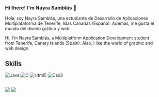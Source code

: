 ### Hi there! I'm Nayra Samblás 👋

Hola, soy Nayra Samblás, una estudiante de Desarrollo de Aplicaciones Multiplataforma de Tenerife, Islas Canarias (España). Además, me gusta el mundo del diseño gráfico y web. 

Hi, I'm Nayra Samblás, a Multiplatform Application Development student from Tenerife, Canary Islands (Spain). Also, I like the world of graphic and web design. 
<!--
**Nayrasg/Nayrasg** is a ✨ _special_ ✨ repository because its `README.md` (this file) appears on your GitHub profile.

Here are some ideas to get you started:

- 🔭 I’m currently working on ...
- 🌱 I’m currently learning ...
- 👯 I’m looking to collaborate on ...
- 🤔 I’m looking for help with ...
- 💬 Ask me about ...
- 📫 How to reach me: ...
- 😄 Pronouns: ...
- ⚡ Fun fact: ...
-->
## Skills

![Java](https://img.shields.io/badge/Java-blue?style=for-the-badge&logo=java&logoColor=white&labelColor=101010)
![C](https://img.shields.io/badge/C-9cf?style=for-the-badge&logo=c&logoColor=white&labelColor=101010)
![Html5](https://img.shields.io/badge/Html5-blue?style=for-the-badge&logo=html5&logoColor=white&labelColor=101010)
![Css3](https://img.shields.io/badge/Css3-9cf?style=for-the-badge&logo=css3&logoColor=white&labelColor=101010)<br>
<br>

<img src="https://github-readme-stats.vercel.app/api?username=Nayrasg&amp;show_icons=true&amp;theme=light&amp;line_height=27">
<img src="https://github-readme-stats.vercel.app/api/top-langs/?username=Nayrasg&amp;theme=light&amp;hide_langs_below=1">
